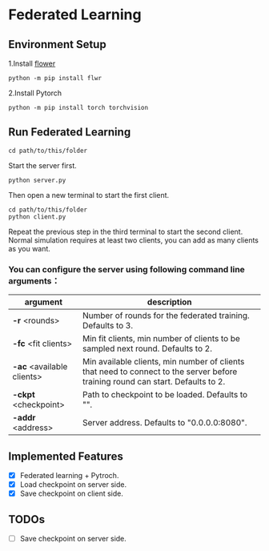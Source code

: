 # Federated Learning

## Environment Setup
1.Install [flower](https://flower.dev/docs/install-flower.html#install-stable-release)
  ```
  python -m pip install flwr 
  ```
2.Install Pytorch 
  ```
  python -m pip install torch torchvision
  ```
## Run Federated Learning
  ```
  cd path/to/this/folder
  ```
  Start the server first.
  ```
  python server.py
  ```
  Then open a new terminal to start the first client.
  ```
  cd path/to/this/folder
  python client.py
  ```
  Repeat the previous step in the third terminal to start the second client. Normal simulation requires at least two clients, you can add as many clients as you want.
  
  
### You can configure the server using following command line arguments：

| argument | description |
| --------------- | --------------- |
| **-r** \<rounds\> | Number of rounds for the federated training. Defaults to 3.|
| **-fc** \<fit clients\> | Min fit clients, min number of clients to be sampled next round. Defaults to 2.|
| **-ac** \<available clients\> | Min available clients, min number of clients that need to connect to the server before training round can start. Defaults to 2.|
|**-ckpt** \<checkpoint\> | Path to checkpoint to be loaded. Defaults to "".|
|**-addr** \<address\> | Server address. Defaults to "0.0.0.0:8080".|

## Implemented Features

- [x] Federated learning + Pytroch.
- [x] Load checkpoint on server side.
- [x] Save checkpoint on client side.

## TODOs
- [ ] Save checkpoint on server side.